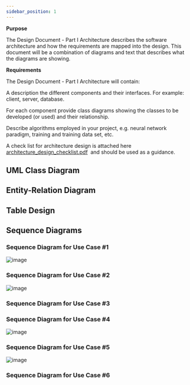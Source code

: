 ```yaml
---
sidebar_position: 1
---
```


**Purpose**

The Design Document - Part I Architecture describes the software architecture and how the requirements are mapped into the design. This document will be a combination of diagrams and text that describes what the diagrams are showing.

**Requirements**

The Design Document - Part I Architecture will contain:

A description the different components and their interfaces. For example: client, server, database.

For each component provide class diagrams showing the classes to be developed (or used) and their relationship.

Describe algorithms employed in your project, e.g. neural network paradigm, training and training data set, etc.

A check list for architecture design is attached here [architecture\_design\_checklist.pdf](https://templeu.instructure.com/courses/106563/files/16928870/download?wrap=1 "architecture_design_checklist.pdf")  and should be used as a guidance.

## UML Class Diagram

## Entity-Relation Diagram

## Table Design

## Sequence Diagrams

### Sequence Diagram for Use Case #1
![image](https://user-images.githubusercontent.com/78066498/192402371-df135234-e90f-4f52-bed1-8529693a1981.png)

### Sequence Diagram for Use Case #2
![image](https://user-images.githubusercontent.com/78066498/192402541-19ed10a9-935e-4e43-b73e-033c98cdb08b.png)

### Sequence Diagram for Use Case #3

### Sequence Diagram for Use Case #4
![image](https://user-images.githubusercontent.com/17518043/192659155-39a491aa-2339-4616-b64e-af07909343e4.png)

### Sequence Diagram for Use Case #5
![image](https://user-images.githubusercontent.com/17518043/192659169-8855818d-9fef-483e-b140-d9892e951a60.png)

### Sequence Diagram for Use Case #6
